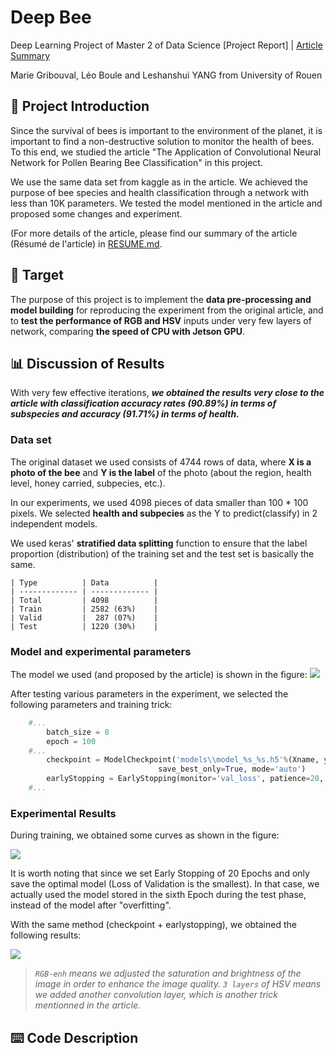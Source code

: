 # Deep Bee

Deep Learning Project of Master 2 of Data Science
\[Project Report\] | [Article Summary](./RESUME.md)

Marie Gribouval, Léo Boule and Leshanshui YANG from University of Rouen


## 📑 Project Introduction
Since the survival of bees is important to the environment of the planet, it is important to find a non-destructive solution to monitor the health of bees. To this end, we studied the article "The Application of Convolutional Neural Network for Pollen Bearing Bee Classification" in this project.

We use the same data set from kaggle as in the article. We achieved the purpose of bee species and health classification through a network with less than 10K parameters. We tested the model mentioned in the article and proposed some changes and experiment.

(For more details of the article, please find our summary of the article (Résumé de l'article) in [RESUME.md](./RESUME.md).

## 🚩 Target
The purpose of this project is to implement the **data pre-processing and model building** for reproducing the experiment from the original article, and to **test the performance of RGB and HSV** inputs under very few layers of network, comparing **the speed of CPU with Jetson GPU**.

## 📊 Discussion of Results


With very few effective iterations, ***we obtained the results very close to the article with classification accuracy rates (90.89%) in terms of subspecies and accuracy (91.71%) in terms of health.***

### Data set

  The original dataset we used consists of 4744 rows of data, where **X is a photo of the bee** and **Y is the label** of the photo (about the region, health level, honey carried, subpecies, etc.).
  
  In our experiments, we used 4098 pieces of data smaller than 100 * 100 pixels. We selected **health and subpecies** as the Y to predict(classify) in 2 independent models.
  
  We used keras' **stratified data splitting** function to ensure that the label proportion (distribution) of the training set and the test set is basically the same.
    
    | Type          | Data          |
    | ------------- | ------------- |
    | Total         | 4098          |
    | Train         | 2582 (63%)    |
    | Valid         |  287 (07%)    |
    | Test          | 1220 (30%)    |


### Model and experimental parameters

The model we used (and proposed by the article) is shown in the figure:
![](https://github.com/TilkeyYANG/M2-DeepLearning/raw/master/imgs/model.jpg)


After testing various parameters in the experiment, we selected the following parameters and training trick:

```python
	#...
    	batch_size = 8
    	epoch = 100
	#...
    	checkpoint = ModelCheckpoint('models\\model_%s_%s.h5'%(Xname, ycol[:4]), monitor='val_loss', 
								 save_best_only=True, mode='auto')  
    	earlyStopping = EarlyStopping(monitor='val_loss', patience=20, verbose=1, mode='auto')
	#...
```


### Experimental Results
During training, we obtained some curves as shown in the figure:

![](https://github.com/TilkeyYANG/M2-DeepLearning/raw/master/imgs/rgb2layers.jpg)

It is worth noting that since we set Early Stopping of 20 Epochs and only save the optimal model (Loss of Validation is the smallest). In that case, we actually used the model stored in the sixth Epoch during the test phase, instead of the model after "overfitting".

With the same method (checkpoint + earlystopping), we obtained the following results:

![](https://github.com/TilkeyYANG/M2-DeepLearning/raw/master/imgs/accuracy.jpg)

> *`RGB-enh` means we adjusted the saturation and brightness of the image in order to enhance the image quality.*
> *`3 layers` of HSV means we added another convolution layer, which is another trick mentionned in the article.*


## ⌨️ Code Description




